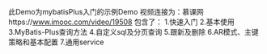 此Demo为mybatisPlus入门的示例Demo
视频连接为：慕课网https://www.imooc.com/video/19508
包含了：
1.快速入门
2.基本使用
3.MyBatis-Plus查询方法
4.自定义sql及分页查询
5.跟新及删除
6.AR模式、主键策略和基本配置
7.通用service